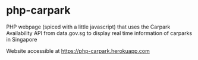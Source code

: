 # php-carpark

PHP webpage (spiced with a little javascript) that uses the Carpark Availability API from data.gov.sg to display real time information of carparks in Singapore

Website accessible at https://php-carpark.herokuapp.com
